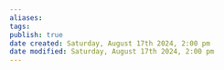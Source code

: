 ```yaml
---
aliases: 
tags: 
publish: true
date created: Saturday, August 17th 2024, 2:00 pm
date modified: Saturday, August 17th 2024, 2:00 pm
---
```

